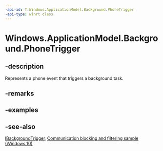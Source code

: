 ```yaml
---
-api-id: T:Windows.ApplicationModel.Background.PhoneTrigger
-api-type: winrt class
---
```


<!-- Class syntax.
public class PhoneTrigger : Windows.ApplicationModel.Background.IBackgroundTrigger, Windows.ApplicationModel.Background.IPhoneTrigger
-->

# Windows.ApplicationModel.Background.PhoneTrigger

## -description

Represents a phone event that triggers a background task.

## -remarks

## -examples

## -see-also

[IBackgroundTrigger](ibackgroundtrigger.md), [Communication blocking and filtering sample (Windows 10)](http://go.microsoft.com/fwlink/p/?LinkId=624164)